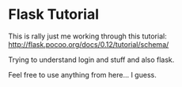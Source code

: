 # Flask Tutorial

This is rally just me working through this tutorial:
http://flask.pocoo.org/docs/0.12/tutorial/schema/

Trying to understand login and stuff and also flask.

Feel free to use anything from here... I guess.
